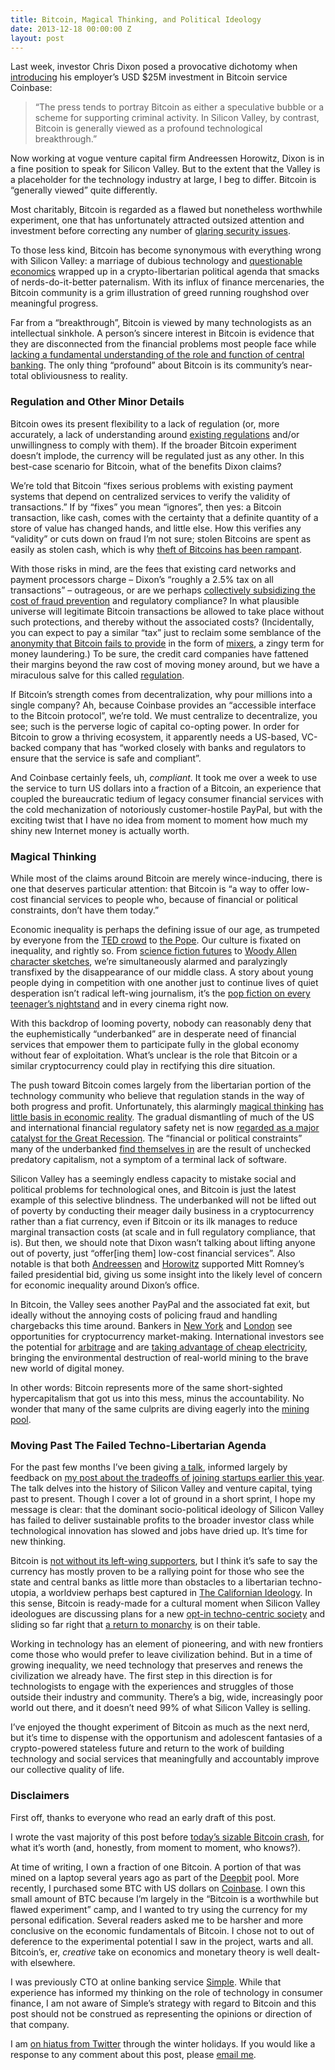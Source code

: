 ```yaml
---
title: Bitcoin, Magical Thinking, and Political Ideology
date: 2013-12-18 00:00:00 Z
layout: post
---
```





Last week, investor Chris Dixon posed a provocative dichotomy when [introducing](http://cdixon.org/2013/12/12/coinbase/) his employer’s USD $25M investment in Bitcoin service Coinbase:

> “The press tends to portray Bitcoin as either a speculative bubble or a scheme for supporting criminal activity. In Silicon Valley, by contrast, Bitcoin is generally viewed as a profound technological breakthrough.”

Now working at vogue venture capital firm Andreessen Horowitz, Dixon is in a fine position to speak for Silicon Valley. But to the extent that the Valley is a placeholder for the technology industry at large, I beg to differ. Bitcoin is “generally viewed” quite differently.

Most charitably, Bitcoin is regarded as a flawed but nonetheless worthwhile experiment, one that has unfortunately attracted outsized attention and investment before correcting any number of [glaring security issues](https://en.bitcoin.it/wiki/Weaknesses).

To those less kind, Bitcoin has become synonymous with everything wrong with Silicon Valley: a marriage of dubious technology and [questionable](http://www.economonitor.com/blog/2013/03/bitcoin-bubble-or-new-virtual-currency/) [economics](http://marginalrevolution.com/marginalrevolution/2011/04/the-economics-of-bitcoin.html) wrapped up in a crypto-libertarian political agenda that smacks of nerds-do-it-better paternalism. With its influx of finance mercenaries, the Bitcoin community is a grim illustration of greed running roughshod over meaningful progress.

Far from a “breakthrough”, Bitcoin is viewed by many technologists as an intellectual sinkhole. A person’s sincere interest in Bitcoin is evidence that they are disconnected from the financial problems most people face while [lacking a fundamental understanding of the role and function of central banking](http://krugman.blogs.nytimes.com/2011/09/07/golden-cyberfetters/). The only thing “profound” about Bitcoin is its community’s near-total obliviousness to reality.

### Regulation and Other Minor Details

Bitcoin owes its present flexibility to a lack of regulation (or, more accurately, a lack of understanding around [existing regulations](http://www.coindesk.com/fincen-boss-lays-out-bitcoin-rules/) and/or unwillingness to comply with them). If the broader Bitcoin experiment doesn’t implode, the currency will be regulated just as any other. In this best-case scenario for Bitcoin, what of the benefits Dixon claims?

We’re told that Bitcoin “fixes serious problems with existing payment systems that depend on centralized services to verify the validity of transactions.” If by “fixes” you mean “ignores”, then yes: a Bitcoin transaction, like cash, comes with the certainty that a definite quantity of a store of value has changed hands, and little else. How this verifies any “validity” or cuts down on fraud I’m not sure; stolen Bitcoins are spent as easily as stolen cash, which is why [theft of Bitcoins has been rampant](http://www.cnbc.com/id/101213462).

With those risks in mind, are the fees that existing card networks and payment processors charge – Dixon’s “roughly a 2.5% tax on all transactions” – outrageous, or are we perhaps [collectively subsidizing the cost of fraud prevention](http://boss.blogs.nytimes.com/2013/03/25/what-you-need-to-know-about-credit-card-processing/?_r=0) and regulatory compliance? In what plausible universe will legitimate Bitcoin transactions be allowed to take place without such protections, and thereby without the associated costs? (Incidentally, you can expect to pay a similar “tax” just to reclaim some semblance of the [anonymity that Bitcoin fails to provide](http://www.forbes.com/sites/cameronkeng/2013/12/16/bitcoin-is-not-anonymous-is-always-taxable/) in the form of [mixers](https://www.bestvpn.com/blog/7811/buying-bitcoins-pay-vpn-anonymously-step-step-guide-part-4-bitcoin-mixers-optional/), a zingy term for money laundering.) To be sure, the credit card companies have fattened their margins beyond the raw cost of moving money around, but we have a miraculous salve for this called [regulation](http://www.forbes.com/sites/lauraheller/2013/01/30/new-swipe-fee-rules-are-good-news-for-shoppers/).

If Bitcoin’s strength comes from decentralization, why pour millions into a single company? Ah, because Coinbase provides an “accessible interface to the Bitcoin protocol”, we’re told. We must centralize to decentralize, you see; such is the perverse logic of capital co-opting power. In order for Bitcoin to grow a thriving ecosystem, it apparently needs a US-based, VC-backed company that has “worked closely with banks and regulators to ensure that the service is safe and compliant”.

And Coinbase certainly feels, uh, *compliant*. It took me over a week to use the service to turn US dollars into a fraction of a Bitcoin, an experience that coupled the bureaucratic tedium of legacy consumer financial services with the cold mechanization of notoriously customer-hostile PayPal, but with the exciting twist that I have no idea from moment to moment how much my shiny new Internet money is actually worth.

### Magical Thinking

While most of the claims around Bitcoin are merely wince-inducing, there is one that deserves particular attention: that Bitcoin is “a way to offer low-cost financial services to people who, because of financial or political constraints, don’t have them today.”

Economic inequality is perhaps the defining issue of our age, as trumpeted by everyone from the [TED crowd](http://www.ted.com/talks/richard_wilkinson.html) to [the Pope](http://wapo.st/1cqXck9). Our culture is fixated on inequality, and rightly so. From [science fiction futures](http://www.imdb.com/title/tt1535108/) to [Woody Allen character sketches](http://www.imdb.com/title/tt2334873/), we’re simultaneously alarmed and paralyzingly transfixed by the disappearance of our middle class. A story about young people dying in competition with one another just to continue lives of quiet desperation isn’t radical left-wing journalism, it’s the [pop fiction on every teenager’s nightstand](https://en.wikipedia.org/wiki/The_Hunger_Games_trilogy) and in every cinema right now.

With this backdrop of looming poverty, nobody can reasonably deny that the euphemistically “underbanked” are in desperate need of financial services that empower them to participate fully in the global economy without fear of exploitation. What’s unclear is the role that Bitcoin or a similar cryptocurrency could play in rectifying this dire situation.

The push toward Bitcoin comes largely from the libertarian portion of the technology community who believe that regulation stands in the way of both progress and profit. Unfortunately, this alarmingly [magical thinking](http://en.wikipedia.org/wiki/Magical_thinking) [has little basis in economic reality](http://opinionator.blogs.nytimes.com/2013/12/14/we-are-not-all-in-this-together/). The gradual dismantling of much of the US and international financial regulatory safety net is now [regarded as a major catalyst for the Great Recession](http://www.jec.senate.gov/public/?a=Files.Serve&File_id=91975589-257c-403b-8093-8f3b584a088c). The “financial or political constraints” many of the underbanked [find themselves in](http://www.fdic.gov/householdsurvey/2012_unbankedreport.pdf) are the result of unchecked predatory capitalism, not a symptom of a terminal lack of software.

Silicon Valley has a seemingly endless capacity to mistake social and political problems for technological ones, and Bitcoin is just the latest example of this selective blindness. The underbanked will not be lifted out of poverty by conducting their meager daily business in a cryptocurrency rather than a fiat currency, even if Bitcoin or its ilk manages to reduce marginal transaction costs (at scale and in full regulatory compliance, that is). But then, we should note that Dixon wasn’t talking about lifting anyone out of poverty, just “offer[ing them] low-cost financial services”. Also notable is that both [Andreessen](http://www.businessinsider.com/surprise-silicon-valleys-hero-marc-andreessen-is-backing-romney-2012-3) and [Horowitz](http://docquery.fec.gov/cgi-bin/fecimg/?27990853900) supported Mitt Romney’s failed presidential bid, giving us some insight into the likely level of concern for economic inequality around Dixon’s office.

In Bitcoin, the Valley sees another PayPal and the associated fat exit, but ideally without the annoying costs of policing fraud and handling chargebacks this time around. Bankers in [New York](https://www.coinsetter.com/) and [London](http://www.reuters.com/article/2012/04/01/traders-bitcoin-idUSL6E8ET5K620120401) see opportunities for cryptocurrency market-making. International investors see the potential for [arbitrage](http://www.reuters.com/article/2013/12/11/us-china-bitcoin-idUSBRE9BA0B020131211) and are [taking advantage of cheap electricity](http://hongwrong.com/hong-kong-bitcoin/), bringing the environmental destruction of real-world mining to the brave new world of digital money.

In other words: Bitcoin represents more of the same short-sighted hypercapitalism that got us into this mess, minus the accountability. No wonder that many of the same culprits are diving eagerly into the [mining pool](http://www.bitcoinmining.com/bitcoin-mining-pools/).

### Moving Past The Failed Techno-Libertarian Agenda

For the past few months I’ve been giving [a talk](https://www.youtube.com/watch?v=4Wb0CGGhjE4), informed largely by feedback on [my post about the tradeoffs of joining startups earlier this year](https://al3x.net/2013/05/23/letter-to-a-young-programmer.html). The talk delves into the history of Silicon Valley and venture capital, tying past to present. Though I cover a lot of ground in a short sprint, I hope my message is clear: that the dominant socio-political ideology of Silicon Valley has failed to deliver sustainable profits to the broader investor class while technological innovation has slowed and jobs have dried up. It’s time for new thinking.

Bitcoin is [not without its left-wing supporters](http://www.nytimes.com/2013/12/15/sunday-review/the-bitcoin-ideology.html), but I think it’s safe to say the currency has mostly proven to be a rallying point for those who see the state and central banks as little more than obstacles to a libertarian techno-utopia, a worldview perhaps best captured in [The Californian Ideology](https://en.wikipedia.org/wiki/The_Californian_Ideology). In this sense, Bitcoin is ready-made for a cultural moment when Silicon Valley ideologues are discussing plans for a new [opt-in techno-centric society](http://valleywag.gawker.com/phase-ii-of-silicon-valleys-secession-plan-suck-up-al-1465367092) and sliding so far right that [a return to monarchy](http://techcrunch.com/2013/11/22/geeks-for-monarchy/) is on their table.

Working in technology has an element of pioneering, and with new frontiers come those who would prefer to leave civilization behind. But in a time of growing inequality, we need technology that preserves and renews the civilization we already have. The first step in this direction is for technologists to engage with the experiences and struggles of those outside their industry and community. There’s a big, wide, increasingly poor world out there, and it doesn’t need 99% of what Silicon Valley is selling.

I’ve enjoyed the thought experiment of Bitcoin as much as the next nerd, but it’s time to dispense with the opportunism and adolescent fantasies of a crypto-powered stateless future and return to the work of building technology and social services that meaningfully and accountably improve our collective quality of life.

### Disclaimers

First off, thanks to everyone who read an early draft of this post.

I wrote the vast majority of this post before [today’s sizable Bitcoin crash](http://www.nytimes.com/2013/12/19/business/international/china-bitcoin-exchange-ends-renminbi-deposits.html), for what it’s worth (and, honestly, from moment to moment, who knows?).

At time of writing, I own a fraction of one Bitcoin. A portion of that was mined on a laptop several years ago as part of the [Deepbit](https://deepbit.net/) pool. More recently, I purchased some BTC with US dollars on [Coinbase](https://www.coinbase.com/). I own this small amount of BTC because I’m largely in the “Bitcoin is a worthwhile but flawed experiment” camp, and I wanted to try using the currency for my personal edification. Several readers asked me to be harsher and more conclusive on the economic fundamentals of Bitcoin. I chose not to out of deference to the experimental potential I saw in the project, warts and all. Bitcoin’s, er, *creative* take on economics and monetary theory is well dealt-with elsewhere.

I was previously CTO at online banking service [Simple](https://www.simple.com/). While that experience has informed my thinking on the role of technology in consumer finance, I am not aware of Simple’s strategy with regard to Bitcoin and this post should not be construed as representing the opinions or direction of that company.

I am [on hiatus from Twitter](https://twitter.com/al3x/status/408338538413826048) through the winter holidays. If you would like a response to any comment about this post, please [email me](https://al3x.net/about.html).
